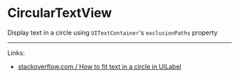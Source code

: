 # CircularTextView
Display text in a circle using `UITextContainer`'s `exclusionPaths` property

---

Links:

- [stackoverflow.com / How to fit text in a circle in UILabel](https://stackoverflow.com/a/45557472/1966109)
